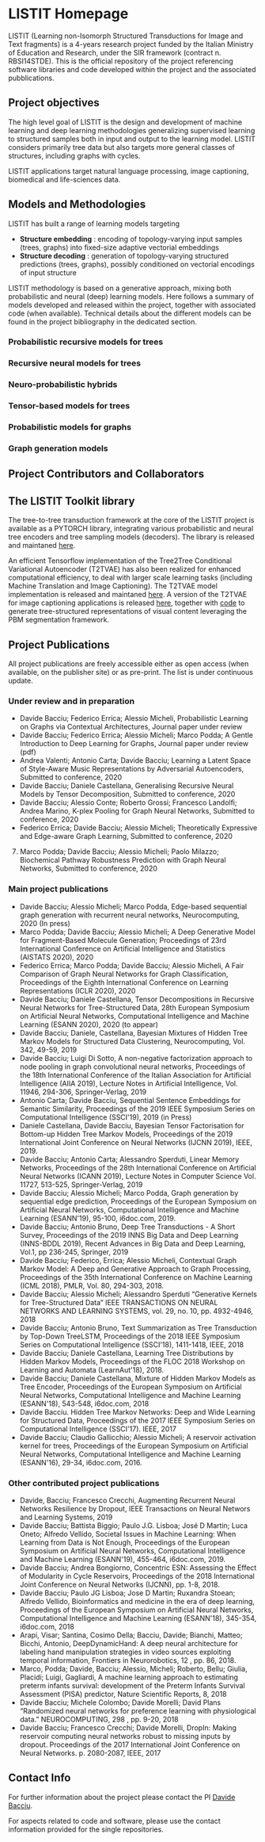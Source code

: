 # LISTIT Homepage 

LISTIT (Learning non-Isomorph Structured Transductions for Image and Text fragments) is a 4-years research project funded by the Italian Ministry of Education and Research, under the SIR framework (contract n.  RBSI14STDE). This is the official repository of the project referencing software libraries and code developed within the project and the associated pubblications. 

## Project objectives

The high level goal of LISTIT is the design and development of machine learning and deep learning methodologies generalizing supervised learning to structured samples both in input and output to the learning model. LISTIT considers primarily tree data but also targets more general classes of structures, including graphs with cycles. 

LISTIT applications target natural language processing, image captioning, biomedical and life-sciences data. 

## Models and Methodologies

LISTIT has built a range of learning models targeting
- **Structure embedding** : encoding of topology-varying input samples (trees, graphs) into fixed-size adaptive vectorial embeddings
- **Structure decoding** : generation of topology-varying structured predictions (trees, graphs), possibly conditioned on vectorial encodings of input structure

LISTIT methodology is based on a generative approach, mixing both probabilistic and neural (deep) learning models. Here follows a summary of models developed and released within the project, together with associated code (when available). Technical details about the different models can be found in the project bibliography in the dedicated section.

### Probabilistic recursive models for trees 

### Recursive neural models for trees 

### Neuro-probabilistic hybrids

### Tensor-based models for trees 

### Probabilistic models for graphs

### Graph generation models

## Project Contributors and Collaborators

## The LISTIT Toolkit library

The tree-to-tree transduction framework at the core of the LISTIT project is available as a PYTORCH library, integrating various probabilistic and neural tree encoders and tree sampling models (decoders). The library is released and maintaned [here](url).

An efficient Tensorflow implementation of the Tree2Tree Conditional Variational Autoencoder (T2TVAE) has also been realized for enhanced computational efficiency, to deal with larger scale learning tasks (including Machine Translation and Image Captioning). The T2TVAE model implementation is released and maintaned [here](https://github.com/m-colombo/conditional-variational-tree-autoencoder). A version of the T2TVAE for image captioning applications is released [here](url), together with [code](url) to generate tree-structured representations of visual content leveraging the PBM segmentation framework.  

## Project Publications
All project publications are freely accessible either as open access (when available, on the publisher site) or as pre-print. The list is under continuous update.

### Under review and in preparation
-	Davide Bacciu; Federico Errica; Alessio Micheli, Probabilistic Learning on Graphs via Contextual Architectures, Journal paper under review
- Davide Bacciu; Federico Errica; Alessio Micheli; Marco Podda; A Gentle Introduction to Deep Learning for Graphs, Journal paper under review (pdf)
- Andrea Valenti; Antonio Carta; Davide Bacciu; Learning a Latent Space of Style-Aware Music Representations by Adversarial Autoencoders, Submitted to conference, 2020
- Davide Bacciu; Daniele Castellana, Generalising Recursive Neural Models by Tensor Decomposition, Submitted to conference, 2020
- Davide Bacciu; Alessio Conte; Roberto Grossi; Francesco Landolfi; Andrea Marino, K-plex Pooling for Graph Neural Networks, Submitted to conference, 2020
- Federico Errica; Davide Bacciu; Alessio Micheli; Theoretically Expressive and Edge-aware Graph Learning, Submitted to conference, 2020
7.	Marco Podda; Davide Bacciu; Alessio Micheli; Paolo Milazzo; Biochemical Pathway Robustness Prediction with Graph Neural Networks, Submitted to conference, 2020

### Main project publications
- Davide Bacciu; Alessio Micheli; Marco Podda, Edge-based sequential graph generation with recurrent neural networks, Neurocomputing, 2020 (In press)
- Marco Podda; Davide Bacciu; Alessio Micheli; A Deep Generative Model for Fragment-Based Molecule Generation; Proceedings of 23rd International Conference on Artificial Intelligence and Statistics (AISTATS 2020), 2020
- Federico Errica; Marco Podda; Davide Bacciu; Alessio Micheli, A Fair Comparison of Graph Neural Networks for Graph Classification, Proceedings of the Eighth International Conference on Learning Representations (ICLR 2020), 2020
- Davide Bacciu; Daniele Castellana, Tensor Decompositions in Recursive Neural Networks for Tree-Structured Data, 28th European Symposium on Artificial Neural Networks, Computational Intelligence and Machine Learning (ESANN 2020), 2020 (to appear)
- Davide Bacciu; Daniele, Castellana, Bayesian Mixtures of Hidden Tree Markov Models for Structured Data Clustering, Neurocomputing, Vol. 342, 49-59, 2019
- Davide Bacciu; Luigi Di Sotto, A non-negative factorization approach to node pooling in graph convolutional neural networks, Proceedings of the 18th International Conference of the Italian Association for Artificial Intelligence (AIIA 2019), Lecture Notes in Artificial Intelligence, Vol. 11946, 294-306, Springer-Verlag, 2019
- Antonio Carta; Davide Bacciu, Sequential Sentence Embeddings for Semantic Similarity, Proceedings of the 2019 IEEE Symposium Series on Computational Intelligence (SSCI'19), 2019 (in Press)
- Daniele Castellana, Davide Bacciu, Bayesian Tensor Factorisation for Bottom-up Hidden Tree Markov Models, Proceedings of the 2019 International Joint Conference on Neural Networks (IJCNN 2019), IEEE, 2019.
- Davide Bacciu; Antonio Carta; Alessandro Sperduti, Linear Memory Networks, Proceedings of the 28th International Conference on Artificial Neural Networks (ICANN 2019), Lecture Notes in Computer Science Vol. 11727, 513-525, Springer-Verlag, 2019
- Davide Bacciu; Alessio Micheli; Marco Podda, Graph generation by sequential edge prediction, Proceedings of the European Symposium on Artificial Neural Networks, Computational Intelligence and Machine Learning (ESANN'19), 95-100, i6doc.com, 2019.
-	Davide Bacciu; Antonio Bruno, Deep Tree Transductions - A Short Survey, Proceedings of the 2019 INNS Big Data and Deep Learning (INNS-BDDL 2019), Recent Advances in Big Data and Deep Learning, Vol.1, pp 236-245, Springer, 2019
-	Davide Bacciu; Federico, Errica;  Alessio Micheli, Contextual Graph Markov Model: A Deep and Generative Approach to Graph Processing, Proceedings of the 35th International Conference on Machine Learning (ICML 2018), PMLR, Vol. 80, 294-303, 2018.
-	Davide Bacciu; Alessio Micheli; Alessandro Sperduti “Generative Kernels for Tree-Structured Data” IEEE TRANSACTIONS ON NEURAL NETWORKS AND LEARNING SYSTEMS, vol. 29, no. 10, pp. 4932-4946, 2018
-	Davide Bacciu; Antonio Bruno, Text Summarization as Tree Transduction by Top-Down TreeLSTM, Proceedings of the 2018 IEEE Symposium Series on Computational Intelligence (SSCI'18), 1411-1418, IEEE, 2018
-	Davide Bacciu; Daniele Castellana, Learning Tree Distributions by Hidden Markov Models, Proceedings of the FLOC 2018 Workshop on Learning and Automata (LearnAut'18), 2018.
-	Davide Bacciu; Daniele Castellana, Mixture of Hidden Markov Models as Tree Encoder, Proceedings of the European Symposium on Artificial Neural Networks, Computational Intelligence and Machine Learning (ESANN'18), 543-548, i6doc.com, 2018
-	Davide Bacciu. Hidden Tree Markov Networks: Deep and Wide Learning for Structured Data, Proceedings of the 2017 IEEE Symposium Series on Computational Intelligence (SSCI'17). IEEE, 2017
-	Davide Bacciu;  Claudio Gallicchio;  Alessio Micheli;  A reservoir activation kernel for trees, Proceedings  of the European Symposium on Artificial Neural Networks,  Computational Intelligence and Machine Learning (ESANN'16), 29-34, i6doc.com, 2016.

### Other contributed project publications
-	Davide, Bacciu; Francesco Crecchi, Augmenting Recurrent Neural Networks Resilience by Dropout, IEEE Transactions on Neural Networs and Learning Systems, 2019
-	Davide Bacciu;  Battista Biggio; Paulo J.G. Lisboa;  José D Martin;  Luca Oneto;  Alfredo Vellido, Societal Issues in Machine Learning: When Learning from Data is Not Enough, Proceedings of the European Symposium on Artificial Neural Networks, Computational Intelligence and Machine Learning (ESANN'19), 455-464, i6doc.com, 2019.
-	Davide Bacciu; Andrea Bongiorno, Concentric ESN: Assessing the Effect of Modularity in Cycle Reservoirs, Proceedings of the 2018 International Joint Conference on Neural Networks (IJCNN), pp. 1-8, 2018.
-	Davide Bacciu;  Paulo JG Lisboa;  Jose D Martin;  Ruxandra Stoean;  Alfredo Vellido, Bioinformatics and medicine in the era of deep learning, Proceedings  of the European Symposium on Artificial Neural Networks,  Computational Intelligence and Machine Learning (ESANN'18), 345-354, i6doc.com, 2018
-	Arapi, Visar; Santina, Cosimo Della; Bacciu, Davide; Bianchi, Matteo; Bicchi, Antonio, DeepDynamicHand: A deep neural architecture for labeling hand manipulation strategies in video sources exploiting temporal information, Frontiers in Neurorobotics, 12 , pp. 86, 2018.
-	Marco, Podda; Davide, Bacciu; Alessio, Micheli; Roberto, Bellu; Giulia, Placidi; Luigi, Gagliardi, A machine learning approach to estimating preterm infants survival: development of the Preterm Infants Survival Assessment (PISA) predictor, Nature Scientific Reports, 8, 2018
-	Davide Bacciu; Michele Colombo; Davide Morelli; David Plans “Randomized neural networks for preference learning with physiological data.” NEUROCOMPUTING, 298 , pp. 9-20, 2018
-	Davide Bacciu; Francesco Crecchi; Davide Morelli, DropIn: Making reservoir computing neural networks robust to missing inputs by dropout. Proceedings of the 2017 International Joint Conference on Neural Networks. p. 2080-2087, IEEE, 2017

## Contact Info

For further information about the project please contact the PI [Davide Bacciu](http://www.di.unipi.it/~bacciu/).

For aspects related to code and software, please use the contact information provided for the single repositories. 
